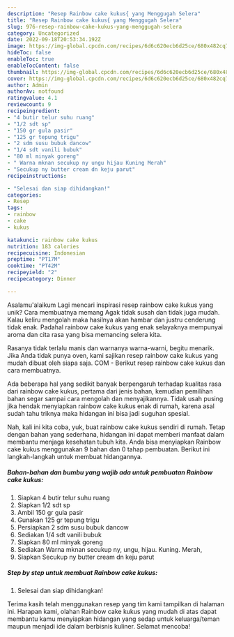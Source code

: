 ```yaml
---
description: "Resep Rainbow cake kukus{ yang Menggugah Selera"
title: "Resep Rainbow cake kukus{ yang Menggugah Selera"
slug: 976-resep-rainbow-cake-kukus-yang-menggugah-selera
category: Uncategorized
date: 2022-09-18T20:53:34.192Z
image: https://img-global.cpcdn.com/recipes/6d6c620ecb6d25ce/680x482cq70/rainbow-cake-kukus-foto-resep-utama.jpg
hideToc: false
enableToc: true
enableTocContent: false
thumbnail: https://img-global.cpcdn.com/recipes/6d6c620ecb6d25ce/680x482cq70/rainbow-cake-kukus-foto-resep-utama.jpg
cover: https://img-global.cpcdn.com/recipes/6d6c620ecb6d25ce/680x482cq70/rainbow-cake-kukus-foto-resep-utama.jpg
author: Admin
authorAv: notfound
ratingvalue: 4.1
reviewcount: 9
recipeingredient:
- "4 butir telur suhu ruang"
- "1/2 sdt sp"
- "150 gr gula pasir"
- "125 gr tepung trigu"
- "2 sdm susu bubuk dancow"
- "1/4 sdt vanili bubuk"
- "80 ml minyak goreng"
- " Warna mknan secukup ny ungu hijau Kuning Merah"
- "Secukup ny butter cream dn keju parut"
recipeinstructions:

- "Selesai dan siap dihidangkan!"
categories:
- Resep
tags:
- rainbow
- cake
- kukus

katakunci: rainbow cake kukus 
nutrition: 183 calories
recipecuisine: Indonesian
preptime: "PT17M"
cooktime: "PT42M"
recipeyield: "2"
recipecategory: Dinner

---
```



Asalamu'alaikum Lagi mencari inspirasi resep rainbow cake kukus yang unik? Cara membuatnya memang Agak tidak susah dan tidak juga mudah. Kalau keliru mengolah maka hasilnya akan hambar dan justru cenderung tidak enak. Padahal rainbow cake kukus yang enak selayaknya mempunyai aroma dan cita rasa yang bisa memancing selera kita.


Rasanya tidak terlalu manis dan warnanya warna-warni, begitu menarik. Jika Anda tidak punya oven, kami sajikan resep rainbow cake kukus yang mudah dibuat oleh siapa saja. COM - Berikut resep rainbow cake kukus dan cara membuatnya.

Ada beberapa hal yang sedikit banyak berpengaruh terhadap kualitas rasa dari rainbow cake kukus, pertama dari jenis bahan, kemudian pemilihan bahan segar sampai cara mengolah dan menyajikannya. Tidak usah pusing jika hendak menyiapkan rainbow cake kukus enak di rumah, karena asal sudah tahu triknya maka hidangan ini bisa jadi suguhan spesial.


Nah, kali ini kita coba, yuk, buat rainbow cake kukus sendiri di rumah. Tetap dengan bahan yang sederhana, hidangan ini dapat memberi manfaat dalam membantu menjaga kesehatan tubuh kita. Anda bisa menyiapkan Rainbow cake kukus menggunakan 9 bahan dan 0 tahap pembuatan. Berikut ini langkah-langkah untuk membuat hidangannya.

<!--inarticleads1-->

##### Bahan-bahan dan bumbu yang wajib ada untuk pembuatan Rainbow cake kukus:

1. Siapkan 4 butir telur suhu ruang
1. Siapkan 1/2 sdt sp
1. Ambil 150 gr gula pasir
1. Gunakan 125 gr tepung trigu
1. Persiapkan 2 sdm susu bubuk dancow
1. Sediakan 1/4 sdt vanili bubuk
1. Siapkan 80 ml minyak goreng
1. Sediakan  Warna mknan secukup ny, ungu, hijau. Kuning. Merah,
1. Siapkan Secukup ny butter cream dn keju parut




<!--inarticleads2-->

##### Step by step untuk membuat Rainbow cake kukus:


1. Selesai dan siap dihidangkan!



Terima kasih telah menggunakan resep yang tim kami tampilkan di halaman ini. Harapan kami, olahan Rainbow cake kukus yang mudah di atas dapat membantu kamu menyiapkan hidangan yang sedap untuk keluarga/teman maupun menjadi ide dalam berbisnis kuliner. Selamat mencoba!
